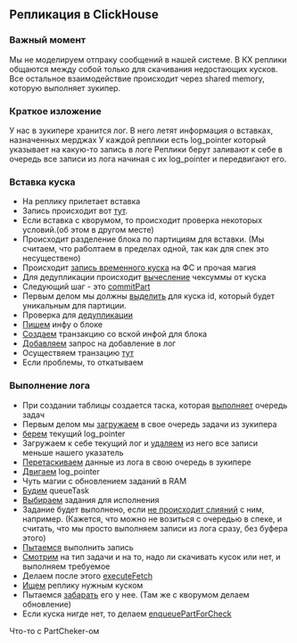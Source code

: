 ## Репликация в ClickHouse
### Важный момент
Мы не моделируем отпраку сообщений в нашей системе. В КХ реплики общаются между собой только для скачивания недостающих кусков.
Все остальное взаимодействие происходит через shared memory, которую выполняет зукипер.

### Краткое изложение
У нас в зукипере хранится лог. В него летят информация о вставках, назначенных мерджах
У каждой реплики есть log_pointer который указывает на какую-то запись в логе
Реплики берут заливают к себе в очередь все записи из лога начиная с их log_pointer
и передвигают его.

### Вставка куска
* На реплику прилетает вставка
* Запись происходит вот [тут](https://github.com/yandex/ClickHouse/blob/93356b519039aac5b9b2111ecb75344cc9ae62ee/dbms/src/Storages/MergeTree/ReplicatedMergeTreeBlockOutputStream.cpp#L107).
* Если вставка с кворумом, то происходит проверка некоторых условий.(об этом в другом месте)
* Происходит разделение блока по партициям для вставки. (Мы считаем, что раболтаем в пределах одной, так как для спек это несуществено)
* Происходит [запись временного куска](https://github.com/yandex/ClickHouse/blob/93356b519039aac5b9b2111ecb75344cc9ae62ee/dbms/src/Storages/MergeTree/ReplicatedMergeTreeBlockOutputStream.cpp#L133) на ФС и прочая магия
* Для дедупликации происходит  [вычесление](https://github.com/yandex/ClickHouse/blob/93356b519039aac5b9b2111ecb75344cc9ae62ee/dbms/src/Storages/MergeTree/ReplicatedMergeTreeBlockOutputStream.cpp#L137) чексуммы от куска
* Следующий шаг - это [commitPart](https://github.com/yandex/ClickHouse/blob/93356b519039aac5b9b2111ecb75344cc9ae62ee/dbms/src/Storages/MergeTree/ReplicatedMergeTreeBlockOutputStream.cpp#L203)
* Первым делом мы должны [выделить](https://github.com/yandex/ClickHouse/blob/93356b519039aac5b9b2111ecb75344cc9ae62ee/dbms/src/Storages/MergeTree/ReplicatedMergeTreeBlockOutputStream.cpp#L215) для куска id, который будет уникальным для партиции.
* Проверка для [дедупликации](https://github.com/yandex/ClickHouse/blob/93356b519039aac5b9b2111ecb75344cc9ae62ee/dbms/src/Storages/StorageReplicatedMergeTree.cpp#L3688)
* [Пишем](https://github.com/yandex/ClickHouse/blob/a0d8743c4c1249f1e2394c6eb47bbbfcc83c502d/dbms/src/Storages/MergeTree/ReplicatedMergeTreeBlockOutputStream.cpp#L226) инфу о блоке
* [Создаем](https://github.com/yandex/ClickHouse/blob/617a0a8938533f86902d431ae8b923b654932fc6/dbms/src/Storages/StorageReplicatedMergeTree.cpp#L4911) транзакцию со вской инфой для блока
* [Добавляем](https://github.com/yandex/ClickHouse/blob/a0d8743c4c1249f1e2394c6eb47bbbfcc83c502d/dbms/src/Storages/MergeTree/ReplicatedMergeTreeBlockOutputStream.cpp#L252) запрос на добавление в лог
* Осуществяем транзацию [тут](https://github.com/yandex/ClickHouse/blob/93356b519039aac5b9b2111ecb75344cc9ae62ee/dbms/src/Storages/MergeTree/ReplicatedMergeTreeBlockOutputStream.cpp#L304)
* Если проблемы, то откатываем


### Выполнение лога
* При создании таблицы создается таска, которая [выполняет](https://github.com/yandex/ClickHouse/blob/6b690aaf723e26fba65d83e06b6a2d029e028545/dbms/src/Storages/StorageReplicatedMergeTree.cpp#L237) очередь задач
* Первым делом мы [загружаем](https://github.com/yandex/ClickHouse/blob/6b690aaf723e26fba65d83e06b6a2d029e028545/dbms/src/Storages/StorageReplicatedMergeTree.cpp#L2019) в свое очередь задачи из зукипера
* [берем](https://github.com/yandex/ClickHouse/blob/1446c50884ca3daaeec7af903a2a7b308d85a0ad/dbms/src/Storages/MergeTree/ReplicatedMergeTreeQueue.cpp#L391) текущий log_pointer
* Загружаем к себе текущий лог и [удаляем](https://github.com/yandex/ClickHouse/blob/1446c50884ca3daaeec7af903a2a7b308d85a0ad/dbms/src/Storages/MergeTree/ReplicatedMergeTreeQueue.cpp#L418) из него все записи меньше нашего указатель
* [Перетаскиваем](https://github.com/yandex/ClickHouse/blob/1446c50884ca3daaeec7af903a2a7b308d85a0ad/dbms/src/Storages/MergeTree/ReplicatedMergeTreeQueue.cpp#L469) данные из лога в свою очередь в зукипере
* [Двигаем](https://github.com/yandex/ClickHouse/blob/1446c50884ca3daaeec7af903a2a7b308d85a0ad/dbms/src/Storages/MergeTree/ReplicatedMergeTreeQueue.cpp#L484) log_pointer
* Чуть магии с обновлением заданий в RAM
* [Будим](https://github.com/yandex/ClickHouse/blob/6b690aaf723e26fba65d83e06b6a2d029e028545/dbms/src/Storages/StorageReplicatedMergeTree.cpp#L2066) queueTask
* [Выбираем](https://github.com/yandex/ClickHouse/blob/6b690aaf723e26fba65d83e06b6a2d029e028545/dbms/src/Storages/StorageReplicatedMergeTree.cpp#L2080) задания для исполнения
* Задание будет выполнено, если [не происходит слияний](https://github.com/yandex/ClickHouse/blob/1446c50884ca3daaeec7af903a2a7b308d85a0ad/dbms/src/Storages/MergeTree/ReplicatedMergeTreeQueue.cpp#L1083) с ним, например. (Кажется, что можно не возиться с очередью в спеке, и считать, что мы просто выполняем записи из лога сразу, без буфера этого)
* [Пытаемся](https://github.com/yandex/ClickHouse/blob/6b690aaf723e26fba65d83e06b6a2d029e028545/dbms/src/Storages/StorageReplicatedMergeTree.cpp#L2098) выполнить запись
* [Смотрим](https://github.com/yandex/ClickHouse/blob/6b690aaf723e26fba65d83e06b6a2d029e028545/dbms/src/Storages/StorageReplicatedMergeTree.cpp#L851) на тип задачи и на то, надо ли скачивать кусок или нет, и выполняем требуемое
* Делаем после этого [executeFetch](https://github.com/yandex/ClickHouse/blob/6b690aaf723e26fba65d83e06b6a2d029e028545/dbms/src/Storages/StorageReplicatedMergeTree.cpp#L1253)
* [Ищем](https://github.com/yandex/ClickHouse/blob/6b690aaf723e26fba65d83e06b6a2d029e028545/dbms/src/Storages/StorageReplicatedMergeTree.cpp#L1255) реплику  нужным куском
* Пытаемся [забарать](https://github.com/yandex/ClickHouse/blob/6b690aaf723e26fba65d83e06b6a2d029e028545/dbms/src/Storages/StorageReplicatedMergeTree.cpp#L1392) его у нее. (Там же с кворумом делаем обновление)
* Если куска нигде нет, то делаем [enqueuePartForCheck](https://github.com/yandex/ClickHouse/blob/6b690aaf723e26fba65d83e06b6a2d029e028545/dbms/src/Storages/StorageReplicatedMergeTree.cpp#L1426)


Что-то с PartCheker-ом
